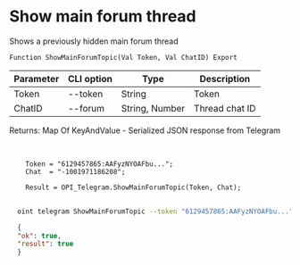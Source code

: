 ﻿---
sidebar_position: 8
---

# Show main forum thread
 Shows a previously hidden main forum thread



`Function ShowMainForumTopic(Val Token, Val ChatID) Export`

  | Parameter | CLI option | Type | Description |
  |-|-|-|-|
  | Token | --token | String | Token |
  | ChatID | --forum | String, Number | Thread chat ID |

  
  Returns:  Map Of KeyAndValue - Serialized JSON response from Telegram

<br/>




```bsl title="Code example"
    Token = "6129457865:AAFyzNYOAFbu...";
    Chat  = "-1001971186208";

    Result = OPI_Telegram.ShowMainForumTopic(Token, Chat);
```



```sh title="CLI command example"
    
  oint telegram ShowMainForumTopic --token "6129457865:AAFyzNYOAFbu..." --forum %forum%

```

```json title="Result"
  {
  "ok": true,
  "result": true
  }

```
